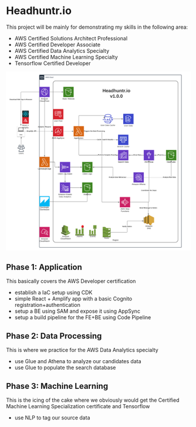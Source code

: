 # Headhuntr.io
This project will be mainly for demonstrating my skills in the following area:
- AWS Certified Solutions Architect Professional
- AWS Certified Developer Associate
- AWS Certified Data Analytics Specialty
- AWS Certified Machine Learning Specialty
- Tensorflow Certified Developer


![Architecture](images/HH2ArchitectureV1.0.png)

## Phase 1: Application
This basically covers the AWS Developer certification
- establish a IaC setup using CDK
- simple React + Amplify app with a basic Cognito registration+authentication
- setup a BE using SAM and expose it using AppSync
- setup a build pipeline for the FE+BE using Code Pipeline

## Phase 2: Data Processing
This is where we practice for the AWS Data Analytics specialty
- use Glue and Athena to analyze our candidates data
- use Glue to populate the search database

## Phase 3: Machine Learning
This is the icing of the cake where we obviously would get the Certified Machine Learning Specialization certificate and Tensorflow
- use NLP to tag our source data

